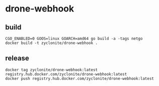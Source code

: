 # drone-webhook

## build
    CGO_ENABLED=0 GOOS=linux GOARCH=amd64 go build -a -tags netgo
    docker build -t zyclonite/drone-webhook .

## release
    docker tag zyclonite/drone-webhook:latest registry.hub.docker.com/zyclonite/drone-webhook:latest
    docker push registry.hub.docker.com/zyclonite/drone-webhook:latest
